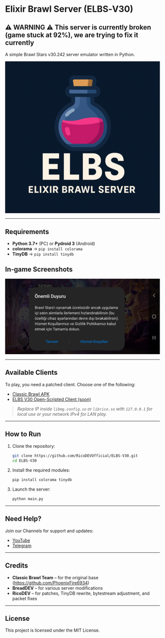 # Elixir Brawl Server (ELBS‑V30)

## ⚠️ WARNING ⚠️ This server is currently broken (game stuck at 92%), we are trying to fix it currently

A simple Brawl Stars v30.242 server emulator written in Python.

![Screenshot](Images/icon.jpg)

---

## Requirements

- **Python 3.7+** (PC) or **Pydroid 3** (Android)  
- **colorama** → `pip install colorama`  
- **TinyDB** → `pip install tinydb`

## In‑game Screenshots

![Screenshot](Images/load.jpg)

---

## Available Clients

To play, you need a patched client. Choose one of the following:

- [Classic Brawl APK](https://mega.nz/file/lqNFEbhL#cvEVCoNg7ufDFRvnzhr68AL3zeHlOQpajZLKcWu9PPE)  
- [ELBS V30 Open-Scripted Client (soon)](https://www.google.com)

> *Replace IP inside `libmg.config.so` or `librico.so` with `127.0.0.1` for local use or your network IPv4 for LAN play.*

---

## How to Run

1. Clone the repository:
   ```bash
   git clone https://github.com/RicoDEVOfficial/ELBS-V30.git
   cd ELBS-V30
   ```

2. Install the required modules:
   ```bash
   pip install colorama tinydb
   ```

3. Launch the server:
   ```bash
   python main.py
   ```

---

## Need Help?

Join our Channels for support and updates:

- [YouTube](https://youtube.com/@ricodev4129)  
- [Telegram](https://t.me/ricosmoddingstudio)

---

## Credits

- **Classic Brawl Team** – for the original base (https://github.com/PhoenixFire6934)  
- **BreadDEV** – for various server modifications  
- **RicoDEV** – for patches, TinyDB rewrite, bytestream adjustment, and packet fixes

---

## License

This project is licensed under the MIT License.